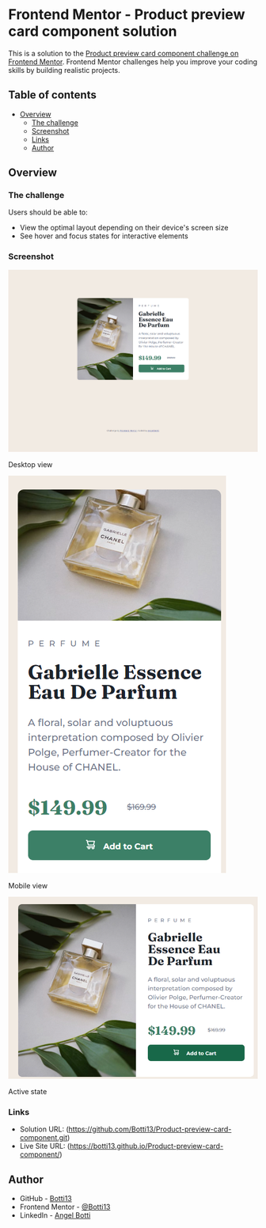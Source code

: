 # Frontend Mentor - Product preview card component solution

This is a solution to the [Product preview card component challenge on Frontend Mentor](https://www.frontendmentor.io/challenges/product-preview-card-component-GO7UmttRfa). Frontend Mentor challenges help you improve your coding skills by building realistic projects.

## Table of contents

- [Overview](#overview)
  - [The challenge](#the-challenge)
  - [Screenshot](#screenshot)
  - [Links](#links)
  - [Author](#author)

## Overview

### The challenge

Users should be able to:

- View the optimal layout depending on their device's screen size
- See hover and focus states for interactive elements

### Screenshot

![](./screenshots/desktop-view.png)

Desktop view

![](./screenshots/mobile-view.png)

Mobile view

![](./screenshots/active-state.png)

Active state

### Links

- Solution URL: (https://github.com/Botti13/Product-preview-card-component.git)
- Live Site URL: (https://botti13.github.io/Product-preview-card-component/)

## Author

- GitHub - [Botti13](https://github.com/Botti13)
- Frontend Mentor - [@Botti13](https://www.frontendmentor.io/profile/Botti13)
- LinkedIn - [Angel Botti](https://www.linkedin.com/in/angelbotti/)
